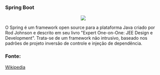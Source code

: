 ### Spring Boot

<div align="center">
 <img src="https://sdtimes.com/wp-content/uploads/2018/03/spring-boot-490x257.png" />

  </div>

O Spring é um framework open source para a plataforma Java criado por Rod Johnson e descrito em seu livro "Expert One-on-One: JEE Design e Development". 
Trata-se de um framework não intrusivo, baseado nos padrões de projeto inversão de controle e injeção de dependência.

### Fonte:

<a href="https://pt.wikipedia.org/wiki/Spring_Framework"> Wikipedia </a>
